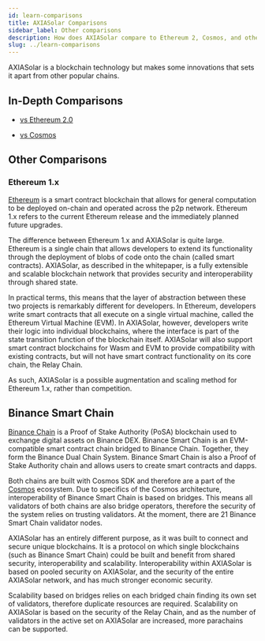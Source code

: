 ```yaml
---
id: learn-comparisons
title: AXIASolar Comparisons
sidebar_label: Other comparisons
description: How does AXIASolar compare to Ethereum 2, Cosmos, and other chains?
slug: ../learn-comparisons
---
```


AXIASolar is a blockchain technology but makes some innovations that sets it apart from other popular
chains.

## In-Depth Comparisons

- [vs Ethereum 2.0](learn-comparison-ethereum-2.md)

- [vs Cosmos](learn-comparisons-cosmos.md)

## Other Comparisons

### Ethereum 1.x

[Ethereum](https://ethereum.org) is a smart contract blockchain that allows for general computation
to be deployed on-chain and operated across the p2p network. Ethereum 1.x refers to the current
Ethereum release and the immediately planned future upgrades.

The difference between Ethereum 1.x and AXIASolar is quite large. Ethereum is a single chain that
allows developers to extend its functionality through the deployment of blobs of code onto the chain
(called smart contracts). AXIASolar, as described in the whitepaper, is a fully extensible and
scalable blockchain network that provides security and interoperability through shared state.

In practical terms, this means that the layer of abstraction between these two projects is
remarkably different for developers. In Ethereum, developers write smart contracts that all execute
on a single virtual machine, called the Ethereum Virtual Machine (EVM). In AXIASolar, however,
developers write their logic into individual blockchains, where the interface is part of the state
transition function of the blockchain itself. AXIASolar will also support smart contract blockchains
for Wasm and EVM to provide compatibility with existing contracts, but will not have smart contract
functionality on its core chain, the Relay Chain.

As such, AXIASolar is a possible augmentation and scaling method for Ethereum 1.x, rather than
competition.

## Binance Smart Chain

[Binance Chain](https://www.binance.com) is a Proof of Stake Authority (PoSA) blockchain used to
exchange digital assets on Binance DEX. Binance Smart Chain is an EVM-compatible smart contract
chain bridged to Binance Chain. Together, they form the Binance Dual Chain System. Binance Smart
Chain is also a Proof of Stake Authority chain and allows users to create smart contracts and dapps.

Both chains are built with Cosmos SDK and therefore are a part of the
[Cosmos](learn-comparisons-cosmos.md) ecosystem. Due to specifics of the Cosmos architecture,
interoperability of Binance Smart Chain is based on bridges. This means all validators of both
chains are also bridge operators, therefore the security of the system relies on trusting
validators. At the moment, there are 21 Binance Smart Chain validator nodes.

AXIASolar has an entirely different purpose, as it was built to connect and secure unique
blockchains. It is a protocol on which single blockchains (such as Binance Smart Chain) could be
built and benefit from shared security, interoperability and scalability. Interoperability within
AXIASolar is based on pooled security on AXIASolar, and the security of the entire AXIASolar network,
and has much stronger economic security.

Scalability based on bridges relies on each bridged chain finding its own set of validators,
therefore duplicate resources are required. Scalability on AXIASolar is based on the security of the
Relay Chain, and as the number of validators in the active set on AXIASolar are increased, more
parachains can be supported.

